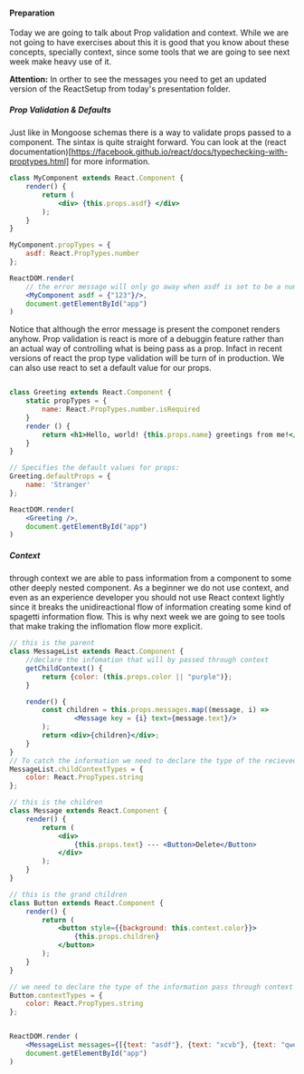 #### Preparation
Today we are going to talk about Prop validation and context. While we are not going to have exercises about this it is good that you know about these concepts, specially context, since some tools that we are going to see next week make heavy use of it.

**Attention:** In orther to see the messages you need to get an updated version of the ReactSetup from today's presentation folder.


##### Prop Validation & Defaults
Just like in Mongoose schemas there is a way to validate props passed to a component. The sintax is quite straight forward.  You can look at the (react documentation)[https://facebook.github.io/react/docs/typechecking-with-proptypes.html] for more information.

```jsx
class MyComponent extends React.Component {
    render() {
        return (
            <div> {this.props.asdf} </div>
        );
    }
}

MyComponent.propTypes = {
    asdf: React.PropTypes.number
};

ReactDOM.render(
    // the error message will only go away when asdf is set to be a number
    <MyComponent asdf = {"123"}/>,
    document.getElementById("app")
)
```

Notice that although the error message is present the componet renders anyhow. Prop validation is react is more of a debuggin feature rather than an actual way of controlling what is being pass as a prop. Infact in recent versions of react the prop type validation will be turn of in production.
We can also use react to set a default value for our props.

```jsx

class Greeting extends React.Component {
    static propTypes = {
        name: React.PropTypes.number.isRequired
    }
    render () {
        return <h1>Hello, world! {this.props.name} greetings from me!</h1>;
    }
}

// Specifies the default values for props:
Greeting.defaultProps = {
    name: 'Stranger'
};

ReactDOM.render(
    <Greeting />,
    document.getElementById("app")
)
```

##### Context
through context we are able to pass information from a component to some other deeply nested component. As a beginner we do not use context, and even as an experience developer you should not use React context lightly since it breaks the unidireactional flow of information creating some kind of spagetti information flow. This is why next week we are going to see tools that make traking the inflomation flow more explicit.

```jsx
// this is the parent
class MessageList extends React.Component {
    //declare the infomation that will by passed through context
    getChildContext() {
        return {color: (this.props.color || "purple")};
    }

    render() {
        const children = this.props.messages.map((message, i) =>
                <Message key = {i} text={message.text}/>
        );
        return <div>{children}</div>;
    }
}
// To catch the information we need to declare the type of the recieved through context
MessageList.childContextTypes = {
    color: React.PropTypes.string
};

// this is the children
class Message extends React.Component {
    render() {
        return (
            <div>
                {this.props.text} --- <Button>Delete</Button>
            </div>
        );
    }
}

// this is the grand children
class Button extends React.Component {
    render() {
        return (
            <button style={{background: this.context.color}}>
                {this.props.children}
            </button>
        );
    }
}

// we need to declare the type of the information pass through context
Button.contextTypes = {
    color: React.PropTypes.string
};


ReactDOM.render (
    <MessageList messages={[{text: "asdf"}, {text: "xcvb"}, {text: "qwer"}]} color = "orange"/>,
    document.getElementById("app")
)
```
